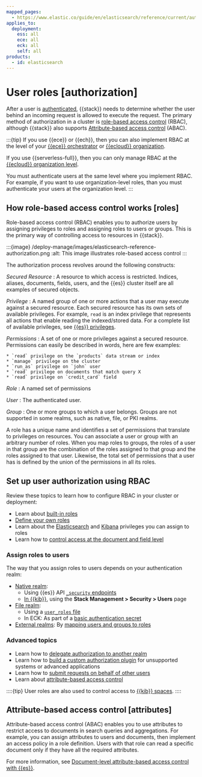 ```yaml
---
mapped_pages:
  - https://www.elastic.co/guide/en/elasticsearch/reference/current/authorization.html
applies_to:
  deployment:
    ess: all
    ece: all
    eck: all
    self: all
products:
  - id: elasticsearch
---
```


# User roles [authorization]


After a user is [authenticated](user-authentication.md), {{stack}} needs to determine whether the user behind an incoming request is allowed to execute the request. The primary method of authorization in a cluster is [role-based access control](#roles) (RBAC), although {{stack}} also supports [Attribute-based access control](#attributes) (ABAC).

:::{tip}
If you use {{ece}} or {{ech}}, then you can also implement RBAC at the level of your [{{ece}} orchestrator](/deploy-manage/users-roles/cloud-enterprise-orchestrator.md) or [{{ecloud}} organization](/deploy-manage/users-roles/cloud-organization.md).

If you use {{serverless-full}}, then you can only manage RBAC at the [{{ecloud}} organization level](/deploy-manage/users-roles/cloud-organization.md).

You must authenticate users at the same level where you implement RBAC. For example, if you want to use organization-level roles, than you must authenticate your users at the organization level.
:::

## How role-based access control works [roles]

Role-based access control (RBAC) enables you to authorize users by assigning privileges to roles and assigning roles to users or groups. This is the primary way of controlling access to resources in {{stack}}.
<br>

:::{image} /deploy-manage/images/elasticsearch-reference-authorization.png
:alt: This image illustrates role-based access control
:::

The authorization process revolves around the following constructs:

*Secured Resource*
:   A resource to which access is restricted. Indices, aliases, documents, fields, users, and the {{es}} cluster itself are all examples of secured objects.

*Privilege*
:   A named group of one or more actions that a user may execute against a secured resource. Each secured resource has its own sets of available privileges. For example, `read` is an index privilege that represents all actions that enable reading the indexed/stored data. For a complete list of available privileges, see [{{es}} privileges](elasticsearch://reference/elasticsearch/security-privileges.md).

*Permissions*
:   A set of one or more privileges against a secured resource. Permissions can easily be described in words, here are few examples:

    * `read` privilege on the `products` data stream or index
    * `manage` privilege on the cluster
    * `run_as` privilege on `john` user
    * `read` privilege on documents that match query X
    * `read` privilege on `credit_card` field


*Role*
:   A named set of permissions

*User*
:   The authenticated user.

*Group*
:   One or more groups to which a user belongs. Groups are not supported in some realms, such as native, file, or PKI realms.

A role has a unique name and identifies a set of permissions that translate to privileges on resources. You can associate a user or group with an arbitrary number of roles. When you map roles to groups, the roles of a user in that group are the combination of the roles assigned to that group and the roles assigned to that user. Likewise, the total set of permissions that a user has is defined by the union of the permissions in all its roles.

## Set up user authorization using RBAC

Review these topics to learn how to configure RBAC in your cluster or deployment:

* Learn about [built-in roles](elasticsearch://reference/elasticsearch/roles.md)
* [Define your own roles](/deploy-manage/users-roles/cluster-or-deployment-auth/defining-roles.md)
* Learn about the [Elasticsearch](elasticsearch://reference/elasticsearch/security-privileges.md) and [Kibana](/deploy-manage/users-roles/cluster-or-deployment-auth/kibana-privileges.md) privileges you can assign to roles
* Learn how to [control access at the document and field level](/deploy-manage/users-roles/cluster-or-deployment-auth/controlling-access-at-document-field-level.md)

### Assign roles to users

The way that you assign roles to users depends on your authentication realm:

* [Native realm](/deploy-manage/users-roles/cluster-or-deployment-auth/native.md): 
  * Using {{es}} API [`_security` endpoints](https://www.elastic.co/docs/api/doc/elasticsearch/group/endpoint-security)
  * [In {{kib}}](/deploy-manage/users-roles/cluster-or-deployment-auth/native.md#managing-native-users), using the **Stack Management > Security > Users** page
* [File realm](/deploy-manage/users-roles/cluster-or-deployment-auth/file-based.md): 
  * Using a [`user_roles` file](/deploy-manage/users-roles/cluster-or-deployment-auth/file-based.md#k8s-basic)
  * In ECK: As part of a [basic authentication secret](/deploy-manage/users-roles/cluster-or-deployment-auth/file-based.md#k8s-basic)
* [External realms](/deploy-manage/users-roles/cluster-or-deployment-auth/external-authentication.md): By [mapping users and groups to roles](/deploy-manage/users-roles/cluster-or-deployment-auth/mapping-users-groups-to-roles.md)

### Advanced topics

* Learn how to [delegate authorization to another realm](/deploy-manage/users-roles/cluster-or-deployment-auth/authorization-delegation.md)
* Learn how to [build a custom authorization plugin](/deploy-manage/users-roles/cluster-or-deployment-auth/authorization-plugins.md) for unsupported systems or advanced applications
* Learn how to [submit requests on behalf of other users](/deploy-manage/users-roles/cluster-or-deployment-auth/submitting-requests-on-behalf-of-other-users.md)
* Learn about [attribute-based access control](/deploy-manage/users-roles/cluster-or-deployment-auth/user-roles.md#attributes)

::::{tip}
User roles are also used to control access to [{{kib}} spaces](/deploy-manage/manage-spaces.md). 
::::

## Attribute-based access control [attributes]

Attribute-based access control (ABAC) enables you to use attributes to restrict access to documents in search queries and aggregations. For example, you can assign attributes to users and documents, then implement an access policy in a role definition. Users with that role can read a specific document only if they have all the required attributes.

For more information, see [Document-level attribute-based access control with {{es}}](https://www.elastic.co/blog/attribute-based-access-control-elasticsearch).













